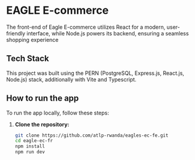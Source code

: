 # EAGLE E-commerce

The front-end of Eagle E-commerce utilizes React for a modern, user-friendly interface, while Node.js powers its backend, ensuring a seamless shopping experience

## Tech Stack

This project was built using the PERN (PostgreSQL, Express.js, React.js, Node.js) stack, additionally with Vite and Typescript.

## How to run the app

To run the app locally, follow these steps:

1. **Clone the repository:**
   ```bash
   git clone https://github.com/atlp-rwanda/eagles-ec-fe.git
   cd eagle-ec-fr
   npm install
   npm run dev
   ```
